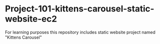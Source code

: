# Project-101-kittens-carousel-static-website-ec2
For learning purposes this repository includes static website project named "Kittens Carousel" 
